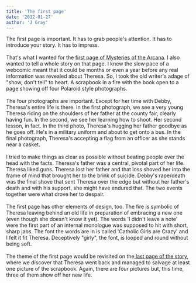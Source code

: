 ```yaml
---
title: 'The first page'
date: '2012-01-27'
author: 'J Gray'
---
```


The first page is important. It has to grab people's attention. It has to introduce your story. It has to impress.<br><br>That's what I wanted for the <a name="" target="_blank" classname="" class="" href="http://mysteriesofthearcana.com/index.php?action=comics&amp;cid=2">first page of Mysteries of the Arcana</a>. I also wanted to tell a whole story on that page. I knew the slow pace of a webcomic meant that it could be months or even a year before any real information was revealed about Theresa. So, I took the old writer's adage of "show, don't tell" to heart. A scrapbook in a fire with the book open to a page showing off four Polaroid style photographs.<br><br>The four photographs are important. Except for her time with Debby, Theresa's entire life is there. In the first photograph, we see a very young Theresa riding on the shoulders of her father at the county fair, clearly having fun. In the second, we see her learning how to shoot. Her second lesson, in fact. In the third photo, Theresa's hugging her father goodbye as he goes off. He's in a military uniform and about to get onto a bus. In the final photograph, Theresa's accepting a flag from an officer as she stands near a casket. <br><br>I tried to make things as clear as possible without beating people over the head with the facts. Theresa's father was a central, pivotal part of her life. Theresa liked guns. Theresa lost her father and that loss shoved her into the frame of mind that brought her to the brink of suicide. Debby's rape/death was the final shove that sent Theresa over the edge but without her father's death and with his support, she might have endured that. The two events together were what drove her to despair. <br><br>The first page has other elements of design, too. The fire is symbolic of Theresa leaving behind an old life in preparation of embracing a new one (even though she doesn't know it yet). The words 'I didn't leave a note' were the first part of an internal monologue was supposed to hit with short, sharp jabs. The font the words are in is called 'Catholic Girls are Crazy' and I felt it fit Theresa. Deceptively "girly", the font, is looped and round without being soft.<br><br>The theme of the first page would be revisited on the<a name="" target="_blank" classname="" class="" href="http://mysteriesofthearcana.com/index.php?action=comics&amp;cid=171"> last page of the story</a>, where we discover that Theresa went back and managed to salvage at least one picture of the scrapbook. Again, there are four pictures but, this time, three of them show off her new life.<br>

